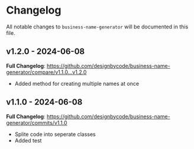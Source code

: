 # Changelog

All notable changes to `business-name-generator` will be documented in this file.

## v1.2.0 - 2024-06-08

**Full Changelog**: https://github.com/designbycode/business-name-generator/compare/v1.1.0...v1.2.0

- Added method for creating multiple names at once

## v1.1.0 - 2024-06-08

**Full Changelog**: https://github.com/designbycode/business-name-generator/commits/v1.1.0

- Splite code into seperate classes
- Added test
